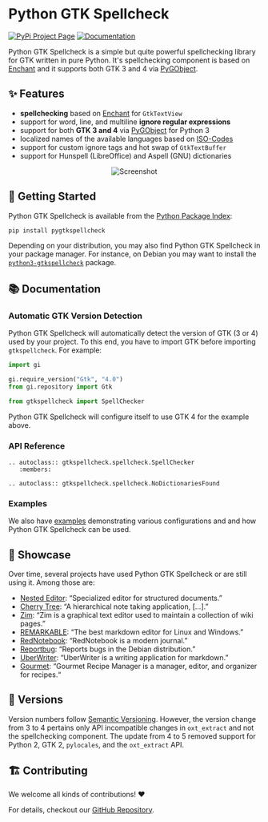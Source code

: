 # Python GTK Spellcheck

[![PyPi Project Page](https://img.shields.io/pypi/v/pygtkspellcheck.svg?&label=latest%20version)](https://pypi.python.org/pypi/pygtkspellcheck)
[![Documentation](https://readthedocs.org/projects/pygtkspellcheck/badge/?version=latest)](https://pygtkspellcheck.readthedocs.org/en/latest/)

Python GTK Spellcheck is a simple but quite powerful spellchecking library for GTK written in pure Python. It's spellchecking component is based on [Enchant](http://www.abisource.com/projects/enchant/) and it supports both GTK 3 and 4 via [PyGObject](https://live.gnome.org/PyGObject/).


## ✨ Features

- **spellchecking** based on [Enchant](http://www.abisource.com/projects/enchant/) for `GtkTextView`
- support for word, line, and multiline **ignore regular expressions**
- support for both **GTK 3 and 4** via [PyGObject](https://live.gnome.org/PyGObject/) for Python 3
- localized names of the available languages based on [ISO-Codes](http://pkg-isocodes.alioth.debian.org/)
- support for custom ignore tags and hot swap of `GtkTextBuffer`
- support for Hunspell (LibreOffice) and Aspell (GNU) dictionaries

<p align="center">
  <img src="https://raw.githubusercontent.com/koehlma/pygtkspellcheck/master/docs/screenshots/screenshot.png" alt="Screenshot" />
</p>


## 🚀 Getting Started

Python GTK Spellcheck is available from the [Python Package Index](https://pypi.python.org/pypi/pygtkspellcheck):
```sh
pip install pygtkspellcheck
```
Depending on your distribution, you may also find Python GTK Spellcheck in your package manager.
For instance, on Debian you may want to install the [`python3-gtkspellcheck`](https://packages.debian.org/bullseye/python3-gtkspellcheck) package.


## 📚 Documentation

### Automatic GTK Version Detection


Python GTK Spellcheck will automatically detect the version of GTK (3 or 4) used by your project. To this end, you have to import GTK before importing `gtkspellcheck`. For example:


```python
import gi

gi.require_version("Gtk", "4.0")
from gi.repository import Gtk

from gtkspellcheck import SpellChecker
```

Python GTK Spellcheck will configure itself to use GTK 4 for the example above.


### API Reference

```{eval-rst}
.. autoclass:: gtkspellcheck.spellcheck.SpellChecker
   :members:
   
.. autoclass:: gtkspellcheck.spellcheck.NoDictionariesFound
```


### Examples

We also have [examples](http://github.com/koehlma/pygtkspellcheck/examples) demonstrating various configurations and and how Python GTK Spellcheck can be used.


## 🥳 Showcase

Over time, several projects have used Python GTK Spellcheck or are still using it. Among those are:

- [Nested Editor](http://nestededitor.sourceforge.net/about.html): “Specialized editor for structured documents.”
- [Cherry Tree](http://www.giuspen.com/cherrytree/): “A hierarchical note taking application, […].”
- [Zim](http://zim-wiki.org/): “Zim is a graphical text editor used to maintain a collection of wiki pages.”
- [REMARKABLE](http://remarkableapp.github.io/): “The best markdown editor for Linux and Windows.”
- [RedNotebook](http://rednotebook.sourceforge.net/): “RedNotebook is a modern journal.”
- [Reportbug](https://packages.debian.org/stretch/reportbug): “Reports bugs in the Debian distribution.”
- [UberWriter](http://uberwriter.wolfvollprecht.de/): “UberWriter is a writing application for markdown.”
- [Gourmet](https://github.com/thinkle/gourmet): “Gourmet Recipe Manager is a manager, editor, and organizer for recipes.“


## 🔖 Versions

Version numbers follow [Semantic Versioning](http://semver.org/). However, the version change from 3 to 4 pertains only API incompatible changes in `oxt_extract` and not the spellchecking component. The update from 4 to 5 removed support for Python 2, GTK 2, `pylocales`, and the `oxt_extract` API.


## 🏗 Contributing

We welcome all kinds of contributions! ❤️

For details, checkout our [GitHub Repository](https://github.com/koehlma/pygtkspellcheck).
